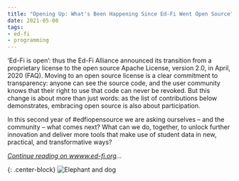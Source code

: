 ```yaml
---
title: "Opening Up: What's Been Happening Since Ed-Fi Went Open Source"
date: 2021-05-08
tags:
- ed-fi
- programming
---
```


&lsquo;Ed-Fi is open&rsquo;: thus the Ed-Fi Alliance announced its transition from a
proprietary license to the open source Apache License, version 2.0, in April,
2020 (FAQ). Moving to an open source license is a clear commitment to
transparency: anyone can see the source code, and the user community knows that
their right to use that code can never be revoked. But this change is about more
than just words: as the list of contributions below demonstrates, embracing open
source is also about participation.

In this second year of #edfiopensource we are asking ourselves &ndash; and the
community &ndash; what comes next? What can we do, together, to unlock further
innovation and deliver more tools that make use of student data in new,
practical, and transformative ways?

_[Continue reading on wwww.ed-fi.org](https://www.ed-fi.org/blog/2021/05/opening-up-whats-been-happening-since-ed-fi-went-open-source/)..._

{: .center-block}
![Elephant and dog](/img/elephant-and-dog.jpg)
